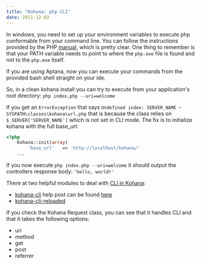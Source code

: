 ```yaml
---
title: "Kohana: php CLI"
date: 2011-12-03
---
```



In windows, you need to set up your environment variables to execute php conformable from your command line.
You can follow the instructions provided by the PHP [manual](http://php.net/manual/en/install.windows.commandline.php), which is pretty clear. One thing to remember is that your PATH variable needs to point to where the `php.exe` file is found and not to the `php.exe` itself.

If you are using Aptana, now you can execute your commands from the provided bash shell straight on your ide.

So, in a clean kohana install you can try to execute from your application's root directory:
`php index.php --uri=welcome`

If you get an `ErrorException` that says `Undefined index: SERVER_NAME ~ SYSPATH\classes\kohana\url.php` that is because the class relies on `$_SERVER['SERVER_NAME']` which is not set in CLI mode. The fix is to initialize kohana with the full base_url:

```php
<?php
    Kohana::init(array(	
    	'base_url'   => 'http://localhost/kohana/'
    ...
```

If you now execute `php index.php --uri=welcome` it should output the controllers response body: `'hello, world!'`

There at two helpful modules to deal with [CLI in Kohana](http://kohanaframework.org/3.0/guide/api/CLI):

*    [kohana-cli](https://github.com/OpenBuildings/kohana-cli) help post can be found [here](http://ivank.github.com/blog/2011/11/command-line-interfaces-rule/)
*    [kohana-cli-reloaded](https://github.com/sebicas/kohana-cli-reloaded)

If you check the Kohana Request class, you can see that it handles CLI and that it takes the following options:

*    uri
*    method
*    get
*    post
*    referrer
